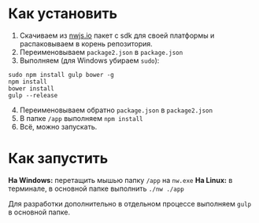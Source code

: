 # Как установить

1. Скачиваем из [nwjs.io](https://nwjs.io/downloads/) пакет с sdk для своей платформы и распаковываем в корень репозитория.
2. Переименовываем `package2.json` в `package.json`
3. Выполняем (для Windows убираем `sudo`):

```
sudo npm install gulp bower -g
npm install
bower install
gulp --release
```

4. Переименовываем обратно `package.json` в `package2.json`
5. В папке `/app` выполняем `npm install`
6. Всё, можно запускать.

# Как запустить

**На Windows:** перетащить мышью папку `/app` на `nw.exe`
**На Linux:** в терминале, в основной папке выполнить `./nw ./app`

Для разработки дополнительно в отдельном процессе выполняем `gulp` в основной папке.